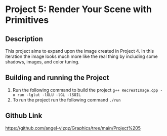# Project 5: Render Your Scene with Primitives

## Description
This project aims to expand upon the image created in Project 4. In this iteration the image looks much more like the real thing by including some shadows, images, and color tuning. 

## Building and running the Project
1. Run the following command to build the project `g++ RecreatImage.cpp -o run -lglut -lGLU -lGL -lSOIL`
2. To run the project run the following command `./run` 


## Github Link
https://github.com/angel-vlzqz/Graphics/tree/main/Project%205
